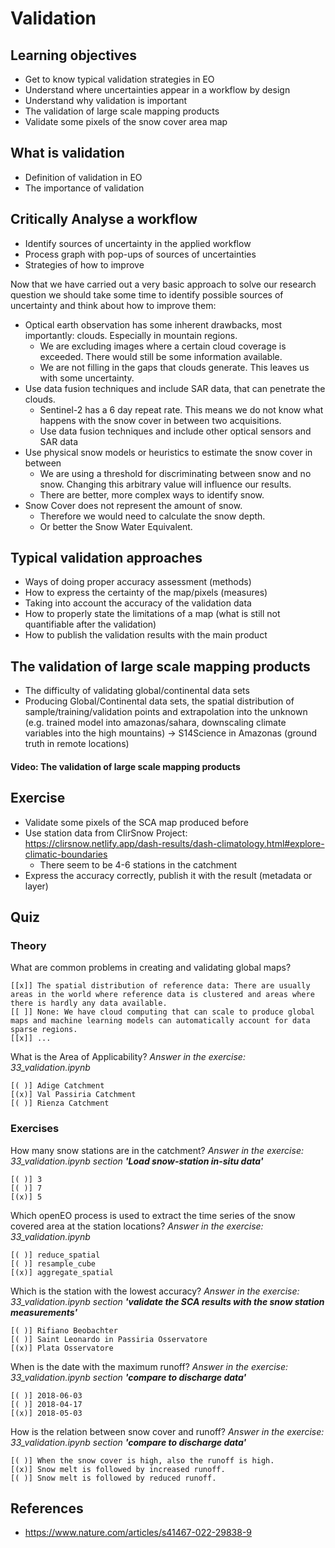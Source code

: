# Validation

## Learning objectives
- Get to know typical validation strategies in EO
- Understand where uncertainties appear in a workflow by design
- Understand why validation is important
- The validation of large scale mapping products
- Validate some pixels of the snow cover area map

## What is validation
- Definition of validation in EO
- The importance of validation

## Critically Analyse a workflow
- Identify sources of uncertainty in the applied workflow
- Process graph with pop-ups of sources of uncertainties
- Strategies of how to improve

Now that we have carried out a very basic approach to solve our research question we should take some time to identify possible sources of uncertainty and think about how to improve them:

- Optical earth observation has some inherent drawbacks, most importantly: clouds. Especially in mountain regions.
  - We are excluding images where a certain cloud coverage is exceeded. There would still be some information available.
  - We are not filling in the gaps that clouds generate. This leaves us with some uncertainty.
- Use data fusion techniques and include SAR data, that can penetrate the clouds.
  - Sentinel-2 has a 6 day repeat rate. This means we do not know what happens with the snow cover in between two acquisitions.
  - Use data fusion techniques and include other optical sensors and SAR data
- Use physical snow models or heuristics to estimate the snow cover in between
  - We are using a threshold for discriminating between snow and no snow. Changing this arbitrary value will influence our results.
  - There are better, more complex ways to identify snow.
- Snow Cover does not represent the amount of snow.
  - Therefore we would need to calculate the snow depth.
  - Or better the Snow Water Equivalent.


## Typical validation approaches
- Ways of doing proper accuracy assessment (methods)
- How to express the certainty of the map/pixels (measures)
- Taking into account the accuracy of the validation data
- How to properly state the limitations of a map (what is still not quantifiable after the validation)
- How to publish the validation results with the main product

## The validation of large scale mapping products
- The difficulty of validating global/continental data sets
- Producing Global/Continental data sets, the spatial distribution of sample/training/validation points and extrapolation into the unknown (e.g. trained model into amazonas/sahara, downscaling climate variables into the high mountains) -> S14Science in Amazonas (ground truth in remote locations)

#### Video: The validation of large scale mapping products

## Exercise
- Validate some pixels of the SCA map produced before
- Use station data from ClirSnow Project: https://clirsnow.netlify.app/dash-results/dash-climatology.html#explore-climatic-boundaries
  - There seem to be 4-6 stations in the catchment
- Express the accuracy correctly, publish it with the result (metadata or layer)

## Quiz

### Theory

What are common problems in creating and validating global maps?

    [[x]] The spatial distribution of reference data: There are usually areas in the world where reference data is clustered and areas where there is hardly any data available.
    [[ ]] None: We have cloud computing that can scale to produce global maps and machine learning models can automatically account for data sparse regions.
    [[x]] ...

What is the Area of Applicability? _Answer in the exercise: 33_validation.ipynb_

    [( )] Adige Catchment
    [(x)] Val Passiria Catchment
    [( )] Rienza Catchment


### Exercises

How many snow stations are in the catchment? _Answer in the exercise: 33_validation.ipynb section **'Load snow-station in-situ data'**_

    [( )] 3
    [( )] 7
    [(x)] 5

Which openEO process is used to extract the time series of the snow covered area at the station locations? _Answer in the exercise: 33_validation.ipynb_

    [( )] reduce_spatial
    [( )] resample_cube
    [(x)] aggregate_spatial

Which is the station with the lowest accuracy? _Answer in the exercise: 33_validation.ipynb section **'validate the SCA results with the snow station measurements'**_

    [( )] Rifiano Beobachter
    [( )] Saint Leonardo in Passiria Osservatore
    [(x)] Plata Osservatore

When is the date with the maximum runoff? _Answer in the exercise: 33_validation.ipynb section **'compare to discharge data'**_

    [( )] 2018-06-03
    [( )] 2018-04-17
    [(x)] 2018-05-03

How is the relation between snow cover and runoff? _Answer in the exercise: 33_validation.ipynb section **'compare to discharge data'**_

    [( )] When the snow cover is high, also the runoff is high.
    [(x)] Snow melt is followed by increased runoff.
    [( )] Snow melt is followed by reduced runoff.


## References
- https://www.nature.com/articles/s41467-022-29838-9
